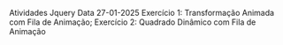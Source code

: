 Atividades Jquery Data 27-01-2025 
Exercício 1: Transformação Animada com Fila de Animação; 
Exercício 2: Quadrado Dinâmico com Fila de Animação
